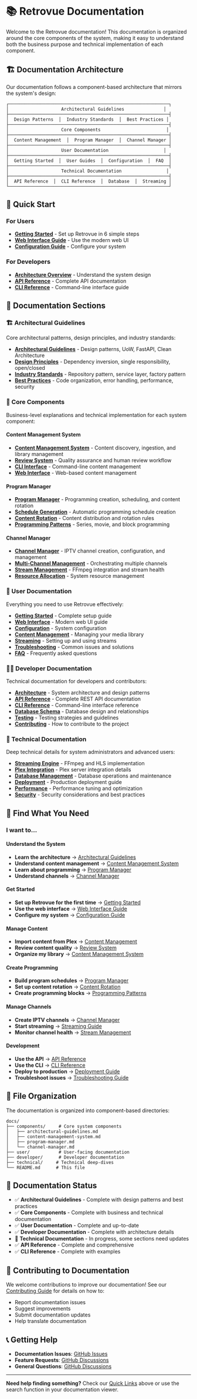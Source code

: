 # 📚 Retrovue Documentation

Welcome to the Retrovue documentation! This documentation is organized around the core components of the system, making it easy to understand both the business purpose and technical implementation of each component.

## 🏗️ Documentation Architecture

Our documentation follows a component-based architecture that mirrors the system's design:

```
┌─────────────────────────────────────────────────────────────┐
│                    Architectural Guidelines               │
├─────────────────────────────────────────────────────────────┤
│  Design Patterns  │  Industry Standards  │  Best Practices │
├─────────────────────────────────────────────────────────────┤
│                    Core Components                         │
├─────────────────────────────────────────────────────────────┤
│  Content Management  │  Program Manager  │  Channel Manager │
├─────────────────────────────────────────────────────────────┤
│                    User Documentation                     │
├─────────────────────────────────────────────────────────────┤
│  Getting Started  │  User Guides  │  Configuration  │  FAQ  │
├─────────────────────────────────────────────────────────────┤
│                    Technical Documentation                 │
├─────────────────────────────────────────────────────────────┤
│  API Reference  │  CLI Reference  │  Database  │  Streaming │
└─────────────────────────────────────────────────────────────┘
```

## 🚀 Quick Start

### For Users

- **[Getting Started](user/getting-started.md)** - Set up Retrovue in 6 simple steps
- **[Web Interface Guide](user/web-interface.md)** - Use the modern web UI
- **[Configuration Guide](user/configuration.md)** - Configure your system

### For Developers

- **[Architecture Overview](developer/architecture.md)** - Understand the system design
- **[API Reference](developer/api-reference.md)** - Complete API documentation
- **[CLI Reference](developer/cli-reference.md)** - Command-line interface guide

## 📖 Documentation Sections

### 🏗️ Architectural Guidelines

Core architectural patterns, design principles, and industry standards:

- **[Architectural Guidelines](components/architectural-guidelines.md)** - Design patterns, UoW, FastAPI, Clean Architecture
- **[Design Principles](components/architectural-guidelines.md#design-principles)** - Dependency inversion, single responsibility, open/closed
- **[Industry Standards](components/architectural-guidelines.md#industry-standard-patterns)** - Repository pattern, service layer, factory pattern
- **[Best Practices](components/architectural-guidelines.md#best-practices)** - Code organization, error handling, performance, security

### 🧩 Core Components

Business-level explanations and technical implementation for each system component:

#### Content Management System

- **[Content Management System](components/content-management-system.md)** - Content discovery, ingestion, and library management
- **[Review System](components/content-management-system.md#review-system)** - Quality assurance and human review workflow
- **[CLI Interface](components/content-management-system.md#cli-interface)** - Command-line content management
- **[Web Interface](components/content-management-system.md#web-interface)** - Web-based content management

#### Program Manager

- **[Program Manager](components/program-manager.md)** - Programming creation, scheduling, and content rotation
- **[Schedule Generation](components/program-manager.md#schedule-generation)** - Automatic programming schedule creation
- **[Content Rotation](components/program-manager.md#content-rotation)** - Content distribution and rotation rules
- **[Programming Patterns](components/program-manager.md#program-types)** - Series, movie, and block programming

#### Channel Manager

- **[Channel Manager](components/channel-manager.md)** - IPTV channel creation, configuration, and management
- **[Multi-Channel Management](components/channel-manager.md#multi-channel-management)** - Orchestrating multiple channels
- **[Stream Management](components/channel-manager.md#streaming-infrastructure)** - FFmpeg integration and stream health
- **[Resource Allocation](components/channel-manager.md#resource-allocation)** - System resource management

### 👥 User Documentation

Everything you need to use Retrovue effectively:

- **[Getting Started](user/getting-started.md)** - Complete setup guide
- **[Web Interface](user/web-interface.md)** - Modern web UI guide
- **[Configuration](user/configuration.md)** - System configuration
- **[Content Management](user/content-management.md)** - Managing your media library
- **[Streaming](user/streaming.md)** - Setting up and using streams
- **[Troubleshooting](user/troubleshooting.md)** - Common issues and solutions
- **[FAQ](user/faq.md)** - Frequently asked questions

### 👨‍💻 Developer Documentation

Technical documentation for developers and contributors:

- **[Architecture](developer/architecture.md)** - System architecture and design patterns
- **[API Reference](developer/api-reference.md)** - Complete REST API documentation
- **[CLI Reference](developer/cli-reference.md)** - Command-line interface reference
- **[Database Schema](developer/database-schema.md)** - Database design and relationships
- **[Testing](developer/testing.md)** - Testing strategies and guidelines
- **[Contributing](developer/contributing.md)** - How to contribute to the project

### 🔧 Technical Documentation

Deep technical details for system administrators and advanced users:

- **[Streaming Engine](technical/streaming-engine.md)** - FFmpeg and HLS implementation
- **[Plex Integration](technical/plex-integration.md)** - Plex server integration details
- **[Database Management](technical/database-management.md)** - Database operations and maintenance
- **[Deployment](technical/deployment.md)** - Production deployment guide
- **[Performance](technical/performance.md)** - Performance tuning and optimization
- **[Security](technical/security.md)** - Security considerations and best practices

## 🎯 Find What You Need

### I want to...

#### Understand the System

- **Learn the architecture** → [Architectural Guidelines](components/architectural-guidelines.md)
- **Understand content management** → [Content Management System](components/content-management-system.md)
- **Learn about programming** → [Program Manager](components/program-manager.md)
- **Understand channels** → [Channel Manager](components/channel-manager.md)

#### Get Started

- **Set up Retrovue for the first time** → [Getting Started](user/getting-started.md)
- **Use the web interface** → [Web Interface Guide](user/web-interface.md)
- **Configure my system** → [Configuration Guide](user/configuration.md)

#### Manage Content

- **Import content from Plex** → [Content Management](user/content-management.md)
- **Review content quality** → [Review System](components/content-management-system.md#review-system)
- **Organize my library** → [Content Management System](components/content-management-system.md)

#### Create Programming

- **Build program schedules** → [Program Manager](components/program-manager.md)
- **Set up content rotation** → [Content Rotation](components/program-manager.md#content-rotation)
- **Create programming blocks** → [Programming Patterns](components/program-manager.md#program-types)

#### Manage Channels

- **Create IPTV channels** → [Channel Manager](components/channel-manager.md)
- **Start streaming** → [Streaming Guide](user/streaming.md)
- **Monitor channel health** → [Stream Management](components/channel-manager.md#streaming-infrastructure)

#### Development

- **Use the API** → [API Reference](developer/api-reference.md)
- **Use the CLI** → [CLI Reference](developer/cli-reference.md)
- **Deploy to production** → [Deployment Guide](technical/deployment.md)
- **Troubleshoot issues** → [Troubleshooting Guide](user/troubleshooting.md)

## 📁 File Organization

The documentation is organized into component-based directories:

```
docs/
├── components/     # Core system components
│   ├── architectural-guidelines.md
│   ├── content-management-system.md
│   ├── program-manager.md
│   └── channel-manager.md
├── user/           # User-facing documentation
├── developer/      # Developer documentation
├── technical/     # Technical deep-dives
└── README.md      # This file
```

## 🔄 Documentation Status

- ✅ **Architectural Guidelines** - Complete with design patterns and best practices
- ✅ **Core Components** - Complete with business and technical documentation
- ✅ **User Documentation** - Complete and up-to-date
- ✅ **Developer Documentation** - Complete with architecture details
- 🔄 **Technical Documentation** - In progress, some sections need updates
- ✅ **API Reference** - Complete and comprehensive
- ✅ **CLI Reference** - Complete with examples

## 🤝 Contributing to Documentation

We welcome contributions to improve our documentation! See our [Contributing Guide](developer/contributing.md) for details on how to:

- Report documentation issues
- Suggest improvements
- Submit documentation updates
- Help translate documentation

## 📞 Getting Help

- **Documentation Issues**: [GitHub Issues](https://github.com/slbailey/Retrovue/issues)
- **Feature Requests**: [GitHub Discussions](https://github.com/slbailey/Retrovue/discussions)
- **General Questions**: [GitHub Discussions](https://github.com/slbailey/Retrovue/discussions)

---

**Need help finding something?** Check our [Quick Links](#-find-what-you-need) above or use the search function in your documentation viewer.
